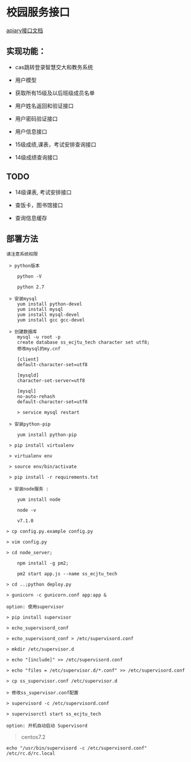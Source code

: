 # 校园服务接口

[apiary接口文档](http://docs.schoolservice.apiary.io/)

## 实现功能：

* cas跳转登录智慧交大和教务系统

* 用户模型

* 获取所有15级及以后班级成员名单

* 用户姓名返回和验证接口

* 用户密码验证接口

* 用户信息接口

* 15级成绩,课表，考试安排查询接口

* 14级成绩查询接口

## TODO

* 14级课表, 考试安排接口

* 查饭卡，图书馆接口

* 查询信息缓存

## 部署方法
``请注意系统权限``

``` 
 > python版本
 
    python -V
 
    python 2.7
    
 > 安装mysql
    yum install python-devel
    yum install mysql
    yum install mysql-devel
    yum install gcc gcc-devel
    
 > 创建数据库
    mysql -u root -p
    create database ss_ecjtu_tech character set utf8;
    修改mysql的my.cnf
    
    [client]
    default-character-set=utf8
    
    [mysqld]
    character-set-server=utf8
    
    [mysql]
    no-auto-rehash
    default-character-set=utf8
    
    > service mysql restart
    
 > 安装python-pip
 
    yum install python-pip
 
 > pip install virtualenv
 
 > virtualenv env
 
 > source env/bin/activate
 
 > pip install -r requirements.txt
 
 > 安装node服务 :
 
    yum install node 
   
    node -v
 
    v7.1.0

> cp config.py.example config.py

> vim config.py

> cd node_server;
    
    npm install -g pm2;
    
    pm2 start app.js --name ss_ecjtu_tech

> cd ..;python deploy.py

> gunicorn -c gunicorn.conf app:app &
```

```option: 使用supervisor```

```
> pip install supervisor

> echo_supervisord_conf

> echo_supervisord_conf > /etc/supervisord.conf

> mkdir /etc/supervisor.d

> echo "[include]" >> /etc/supervisord.conf

> echo "files = /etc/supervisor.d/*.conf" >> /etc/supervisord.conf

> cp ss_supervisor.conf /etc/supervisor.d

> 修改ss_supervisor.conf配置

> supervisord -c /etc/supervisord.conf

> supervisorctl start ss_ecjtu_tech
```

``option: 开机自动启动 Supervisord``

> centos7.2
```
echo "/usr/bin/supervisord -c /etc/supervisord.conf" /etc/rc.d/rc.local
```
